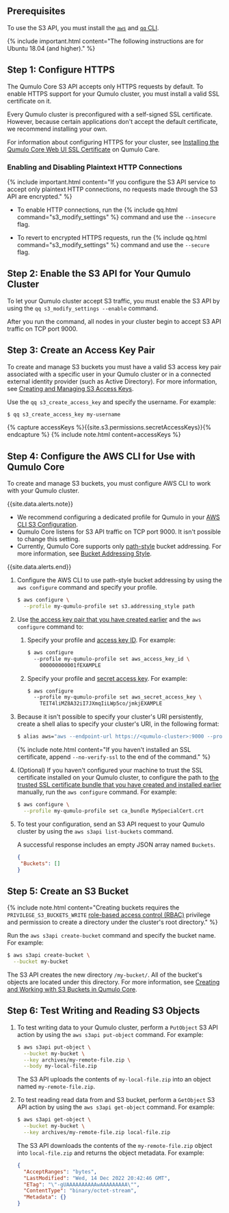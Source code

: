 ## Prerequisites
To use the S3 API, you must install the [`aws`]({{site.s3.docs.cli}}) and [`qq` CLI](../qq-cli/getting-started.html).

{% include important.html content="The following instructions are for Ubuntu 18.04 (and higher)." %}

<a id="configuring-https"></a>
## Step 1: Configure HTTPS
The Qumulo Core S3 API accepts only HTTPS requests by default. To enable HTTPS support for your Qumulo cluster, you must install a valid SSL certificate on it.

Every Qumulo cluster is preconfigured with a self-signed SSL certificate. However, because certain applications don't accept the default certificate, we recommend installing your own.

For information about configuring HTTPS for your cluster, see [Installing the Qumulo Core Web UI SSL Certificate](https://care.qumulo.com/hc/en-us/articles/17652500917779) on Qumulo Care.

### Enabling and Disabling Plaintext HTTP Connections
{% include important.html content="If you configure the S3 API service to accept only plaintext HTTP connections, no requests made through the S3 API are encrypted." %}

* To enable HTTP connections, run the {% include qq.html command="s3_modify_settings" %} command and use the `--insecure` flag.

* To revert to encrypted HTTPS requests, run the {% include qq.html command="s3_modify_settings" %} command and use the `--secure` flag.


## Step 2: Enable the S3 API for Your Qumulo Cluster
To let your Qumulo cluster accept S3 traffic, you must enable the S3 API by using the `qq s3_modify_settings --enable` command.

After you run the command, all nodes in your cluster begin to accept S3 API traffic on TCP port 9000.


<a id="creating-access-key"></a>
## Step 3: Create an Access Key Pair
To create and manage S3 buckets you must have a valid S3 access key pair associated with a specific user in your Qumulo cluster or in a connected external identity provider (such as Active Directory). For more information, see [Creating and Managing S3 Access Keys](creating-managing-s3-access-keys.html).

Use the `qq s3_create_access_key` and specify the username. For example:

```bash
$ qq s3_create_access_key my-username
```

{% capture accessKeys %}{{site.s3.permissions.secretAccessKeys}}{% endcapture %}
{% include note.html content=accessKeys %}


<a id="configuring-aws-cli"></a>
## Step 4: Configure the AWS CLI for Use with Qumulo Core
To create and manage S3 buckets, you must configure AWS CLI to work with your Qumulo cluster.

{{site.data.alerts.note}}
<ul>
  <li>We recommend configuring a dedicated profile for Qumulo in your <a href="https://docs.aws.amazon.com/cli/latest/topic/s3-config.html">AWS CLI S3 Configuration</a>.</li>
  <li>Qumulo Core listens for S3 API traffic on TCP port 9000. It isn't possible to change this setting.</li>
  <li>Currently, Qumulo Core supports only <a href="{{site.s3.docs.pathStyleAddressing}}">path-style</a> bucket addressing. For more information, see <a href="supported-s3-functionality-known-limits.html#bucket-addressing-style">Bucket Addressing Style</a>.</li>
</ul>
{{site.data.alerts.end}}

1. Configure the AWS CLI to use path-style bucket addressing by using the `aws configure` command and specify your profile.

   ```bash
   $ aws configure \
     --profile my-qumulo-profile set s3.addressing_style path
   ```

1. Use [the access key pair that you have created earlier](#creating-access-key) and the `aws configure` command to:

   1. Specify your profile and [access key ID](creating-managing-s3-access-keys.html#access-key-id). For example:

      ```bash
      $ aws configure
        --profile my-qumulo-profile set aws_access_key_id \
          000000000001fEXAMPLE
      ```
   
   1. Specify your profile and [secret access key](creating-managing-s3-access-keys.html#secret-access-key). For example:

      ```bash
      $ aws configure
        --profile my-qumulo-profile set aws_secret_access_key \
          TEIT4liMZ8A32iI7JXmqIiLWp5co/jmkjEXAMPLE
      ```

1. Because it isn't possible to specify your cluster's URI persistently, create a shell alias to specify your cluster's URI, in the following format:

   ```bash
   $ alias aws="aws --endpoint-url https://<qumulo-cluster>:9000 --profile my-qumulo-profile"
   ```
   
   {% include note.html content="If you haven't installed an SSL certificate, append `--no-verify-ssl` to the end of the command." %}

1. (Optional) If you haven't configured your machine to trust the SSL certificate installed on your Qumulo cluster, to configure the path to [the trusted SSL certificate bundle that you have created and installed earlier](#configuring-https) manually, run the `aws configure` command. For example:
  
   ```bash
   $ aws configure \
     --profile my-qumulo-profile set ca_bundle MySpecialCert.crt
   ```

1. To test your configuration, send an S3 API request to your Qumulo cluster by using the `aws s3api list-buckets` command.

   A successful response includes an empty JSON array named `Buckets`.
   
   ```json
   {
    "Buckets": []
   }
   ```


## Step 5: Create an S3 Bucket
{% include note.html content="Creating buckets requires the `PRIVILEGE_S3_BUCKETS_WRITE` [role-based access control (RBAC)](../authorization-qumulo-core/managing-role-based-access-control-rbac.html) privilege and permission to create a directory under the cluster's root directory." %}

Run the `aws s3api create-bucket` command and specify the bucket name. For example:

```bash
$ aws s3api create-bucket \
  --bucket my-bucket
```

The S3 API creates the new directory `/my-bucket/`. All of the bucket's objects are located under this directory. For more information, see [Creating and Working with S3 Buckets in Qumulo Core](creating-managing-s3-buckets.html).


<a id="writing-reading-objects"></a>
## Step 6: Test Writing and Reading S3 Objects

1. To test writing data to your Qumulo cluster, perform a `PutObject` S3 API action by using the `aws s3api put-object` command. For example:

   ```bash
   $ aws s3api put-object \
     --bucket my-bucket \
     --key archives/my-remote-file.zip \
     --body my-local-file.zip
   ```
   
   The S3 API uploads the contents of `my-local-file.zip` into an object named `my-remote-file.zip`.

1. To test reading read data from and S3 bucket, perform a `GetObject` S3 API action by using the `aws s3api get-object` command. For example:

   ```bash
   $ aws s3api get-object \
     --bucket my-bucket \
     --key archives/my-remote-file.zip local-file.zip
   ```
   
   The S3 API downloads the contents of the `my-remote-file.zip` object into `local-file.zip` and returns the object metadata. For example:

   ```json
   {
     "AcceptRanges": "bytes",
     "LastModified": "Wed, 14 Dec 2022 20:42:46 GMT",
     "ETag": "\"-gUAAAAAAAAAAwAAAAAAAAA\"",
     "ContentType": "binary/octet-stream",
     "Metadata": {}
   }
   ```
